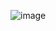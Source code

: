 ![image](https://github.com/Akshat180/Road_accident_excel/assets/129547934/0f86ecd5-7066-4abf-bc75-1e0fa48d93c8)
